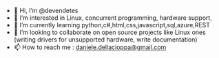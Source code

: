 - 👋 Hi, I’m @devendetes
- 👀 I’m interested in Linux, concurrent programming, hardware support,
- 🌱 I’m currently learning python,c#,html,css,javascript,sql,azure,REST
- 💞️ I’m looking to collaborate on open source projects like Linux ones (writing drivers for unsupported hardware, write documentation)
- 📫 How to reach me : daniele.dellacioppa@gmail.com

<!---
devendetes/devendetes is a ✨ special ✨ repository because its `README.md` (this file) appears on your GitHub profile.
You can click the Preview link to take a look at your changes.
--->
